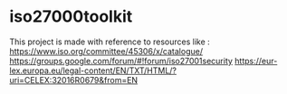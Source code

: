 # iso27000toolkit
This project is made with reference to resources like :
https://www.iso.org/committee/45306/x/catalogue/
https://groups.google.com/forum/#!forum/iso27001security
https://eur-lex.europa.eu/legal-content/EN/TXT/HTML/?uri=CELEX:32016R0679&from=EN
